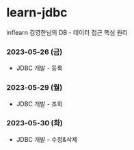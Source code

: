 # learn-jdbc
inflearn 김영한님의 DB - 데이터 접근 핵심 원리

### 2023-05-26 (금)
- JDBC 개발 - 등록

### 2023-05-29 (월)
- JDBC 개발 - 조회

### 2023-05-30 (화)
- JDBC 개발 - 수정&삭제

